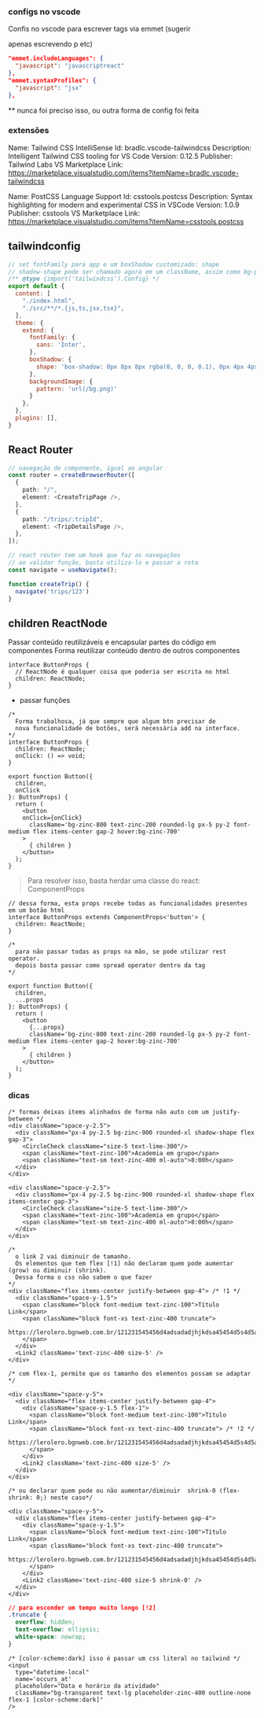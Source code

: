 ### configs no vscode

Confis no vscode para escrever tags via emmet (sugerir <p></p> apenas escrevendo p etc)

```json
"emmet.includeLanguages": {
  "javascript": "javascriptreact"
},
"emmet.syntaxProfiles": {
  "javascript": "jsx"
},
```

** nunca foi preciso isso, ou outra forma de config foi feita

### extensões

Name: Tailwind CSS IntelliSense
Id: bradlc.vscode-tailwindcss
Description: Intelligent Tailwind CSS tooling for VS Code
Version: 0.12.5
Publisher: Tailwind Labs
VS Marketplace Link: https://marketplace.visualstudio.com/items?itemName=bradlc.vscode-tailwindcss

Name: PostCSS Language Support
Id: csstools.postcss
Description: Syntax highlighting for modern and experimental CSS in VSCode
Version: 1.0.9
Publisher: csstools
VS Marketplace Link: https://marketplace.visualstudio.com/items?itemName=csstools.postcss

## tailwindconfig


```js
// set fontFamily para app e um boxShadow customizado: shape
// shadow-shape pode ser chamado agora em um className, assim como bg-pattern
/** @type {import('tailwindcss').Config} */
export default {
  content: [
    "./index.html",
    "./src/**/*.{js,ts,jsx,tsx}",
  ],
  theme: {
    extend: {
      fontFamily: {
        sans: 'Inter',
      },
      boxShadow: {
        shape: 'box-shadow: 0px 8px 8px rgba(0, 0, 0, 0.1), 0px 4px 4px rgba(0, 0, 0, 0.1), 0px 2px 2px rgba(0, 0, 0, 0.1), 0px 0px 0px 1px rgba(0, 0, 0, 0.1), inset 0px 0px 0px 1px rgba(255, 255, 255, 0.03), inset 0px 1px 0px rgba(255, 255, 255, 0.03)'
      },
      backgroundImage: {
        pattern: 'url(/bg.png)'
      }
    },
  },
  plugins: [],
}
```


## React Router

```ts
// navegação de componente, igual ao angular
const router = createBrowserRouter([
  {
    path: "/",
    element: <CreateTripPage />,
  },
  {
    path: "/trips/:tripId",
    element: <TripDetailsPage />,
  },
]);
```

```ts
// react router tem um hook que faz as navegações
// ao validar função, basta utiliza-lo e passar a rota
const navigate = useNavigate();

function createTrip() {
  navigate('trips/123')
}
```


## children ReactNode

Passar conteúdo reutilizáveis e encapsular partes do código em componentes
Forma reutilizar conteúdo dentro de outros componentes

```tsx
interface ButtonProps {
  // ReactNode é qualquer coisa que poderia ser escrita no html
  children: ReactNode; 
}
```

- passar funções

```tsx
/*
  Forma trabalhosa, já que sempre que algum btn precisar de 
  nova funcionalidade de botões, será necessária add na interface.
*/
interface ButtonProps {
  children: ReactNode;
  onClick: () => void;
}

export function Button({
  children,
  onClick
}: ButtonProps) {
  return (
    <button 
    onClick={onClick}
      className='bg-zinc-800 text-zinc-200 rounded-lg px-5 py-2 font-medium flex items-center gap-2 hover:bg-zinc-700'
    >
      { children }
    </button>
  );
}
```

> Para resolver isso, basta herdar uma classe do react: ComponentProps

```tsx
// dessa forma, esta props recebe todas as funcionalidades presentes em um botão html
interface ButtonProps extends ComponentProps<'button'> {
  children: ReactNode;
}

/*
  para não passar todas as props na mão, se pode utilizar rest operator.
  depois basta passar como spread operator dentro da tag
*/ 

export function Button({
  children,
  ...props 
}: ButtonProps) {
  return (
    <button 
      {...props}
      className='bg-zinc-800 text-zinc-200 rounded-lg px-5 py-2 font-medium flex items-center gap-2 hover:bg-zinc-700'
    >
      { children }
    </button>
  );
}

```

### dicas

```tsx
/* formas deixas items alinhados de forma não auto com um justify-between */
<div className="space-y-2.5">
  <div className="px-4 py-2.5 bg-zinc-900 rounded-xl shadow-shape flex gap-3">
    <CircleCheck className="size-5 text-lime-300"/>
    <span className="text-zinc-100">Academia em grupo</span>
    <span className="text-sm text-zinc-400 ml-auto">8:00h</span>
  </div>
</div>

<div className="space-y-2.5">
  <div className="px-4 py-2.5 bg-zinc-900 rounded-xl shadow-shape flex items-center gap-3">
    <CircleCheck className="size-5 text-lime-300"/>
    <span className="text-zinc-100">Academia em grupo</span>
    <span className="text-sm text-zinc-400 ml-auto">8:00h</span>
  </div>
</div>
```


```tsx
/* 
  o link 2 vai diminuir de tamanho. 
  Os elementos que tem flex [!1] não declaram quem pode aumentar (grow) ou diminuir (shrink).
  Dessa forma o css não sabem o que fazer
*/
<div className="flex items-center justify-between gap-4"> /* !1 */
  <div className="space-y-1.5">
    <span className="block font-medium text-zinc-100">Título Link</span>
    <span className="block font-xs text-zinc-400 truncate">
      https://lerolero.bgnweb.com.br/121231545456d4adsadadjhjkdsa45454d5s4d5a
    </span>                  
  </div>
  <Link2 className='text-zinc-400 size-5' />
</div>

/* com flex-1, permite que os tamanho dos elementos possam se adaptar */

<div className="space-y-5">
  <div className="flex items-center justify-between gap-4">
    <div className="space-y-1.5 flex-1">
      <span className="block font-medium text-zinc-100">Título Link</span>
      <span className="block font-xs text-zinc-400 truncate"> /* !2 */
        https://lerolero.bgnweb.com.br/121231545456d4adsadadjhjkdsa45454d5s4d5a
      </span>                  
    </div>
    <Link2 className='text-zinc-400 size-5' />
  </div>
</div>

/* ou declarar quem pode ou não aumentar/diminuir  shrink-0 (flex-shrink: 0;) neste caso*/

<div className="space-y-5">
  <div className="flex items-center justify-between gap-4">
    <div className="space-y-1.5">
      <span className="block font-medium text-zinc-100">Título Link</span>
      <span className="block font-xs text-zinc-400 truncate">
        https://lerolero.bgnweb.com.br/121231545456d4adsadadjhjkdsa45454d5s4d5a
      </span>                  
    </div>
    <Link2 className='text-zinc-400 size-5 shrink-0' />
  </div>
</div>
```

```css
// para esconder um tempo muito longo [!2]
.truncate {
  overflow: hidden;
  text-overflow: ellipsis;
  white-space: nowrap;
}
```


```tsx
/* [color-scheme:dark] isso é passar um css literal no tailwind */
<input 
  type="datetime-local"
  name='occurs_at'
  placeholder="Data e horário da atividade"
  className="bg-transparent text-lg placeholder-zinc-400 outline-none flex-1 [color-scheme:dark]"
/>
```
